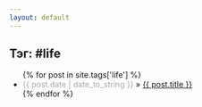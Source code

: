 ```yaml
---
layout: default
---
```


<div class="post">
  <div class="content">
    <div class="title">
      <h2>Тэг: #life</h2>
    </div>
    <div class="">
    <ul>
      {% for post in site.tags['life'] %}
        <li><span style='color:#aaa;'>{{ post.date | date_to_string }}</span> &raquo; <a href="{{ post.url }}">{{ post.title }}</a></li>
      {% endfor %}
    </ul>
    </div>
    <div class="clear"></div>
  </div>
</div>
